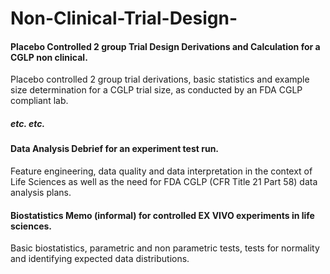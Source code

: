 # Non-Clinical-Trial-Design-

#### Placebo Controlled 2 group Trial Design Derivations and Calculation for a CGLP non clinical. 
Placebo controlled 2 group trial derivations, basic statistics and example size determination for a CGLP trial size, as conducted by an FDA CGLP compliant lab. 

##### etc. etc.


#### Data Analysis Debrief for an experiment test run. 
Feature engineering, data quality and data interpretation in the context of Life Sciences as well as the need for FDA CGLP (CFR Title 21 Part 58) data analysis plans. 

#### Biostatistics Memo (informal) for controlled EX VIVO experiments in life sciences. 
Basic biostatistics, parametric and non parametric tests, tests for normality and identifying expected data distributions. 
